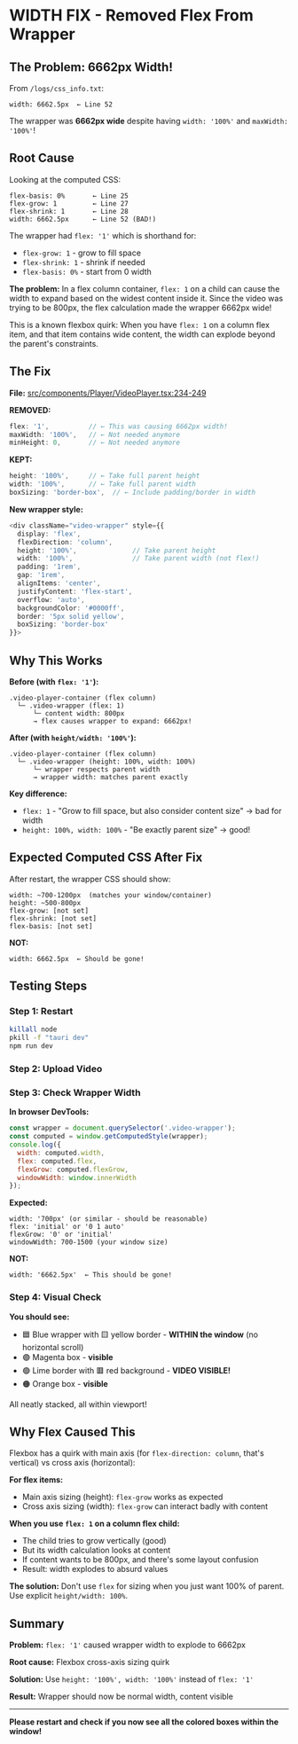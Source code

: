# WIDTH FIX - Removed Flex From Wrapper

## The Problem: 6662px Width!

From `/logs/css_info.txt`:
```
width: 6662.5px  ← Line 52
```

The wrapper was **6662px wide** despite having `width: '100%'` and `maxWidth: '100%'`!

## Root Cause

Looking at the computed CSS:
```
flex-basis: 0%       ← Line 25
flex-grow: 1         ← Line 27
flex-shrink: 1       ← Line 28
width: 6662.5px      ← Line 52 (BAD!)
```

The wrapper had `flex: '1'` which is shorthand for:
- `flex-grow: 1` - grow to fill space
- `flex-shrink: 1` - shrink if needed
- `flex-basis: 0%` - start from 0 width

**The problem:** In a flex column container, `flex: 1` on a child can cause the width to expand based on the widest content inside it. Since the video was trying to be 800px, the flex calculation made the wrapper 6662px wide!

This is a known flexbox quirk: When you have `flex: 1` on a column flex item, and that item contains wide content, the width can explode beyond the parent's constraints.

## The Fix

**File:** [src/components/Player/VideoPlayer.tsx:234-249](src/components/Player/VideoPlayer.tsx#L234-L249)

**REMOVED:**
```typescript
flex: '1',          // ← This was causing 6662px width!
maxWidth: '100%',   // ← Not needed anymore
minHeight: 0,       // ← Not needed anymore
```

**KEPT:**
```typescript
height: '100%',     // ← Take full parent height
width: '100%',      // ← Take full parent width
boxSizing: 'border-box',  // ← Include padding/border in width
```

**New wrapper style:**
```typescript
<div className="video-wrapper" style={{
  display: 'flex',
  flexDirection: 'column',
  height: '100%',              // Take parent height
  width: '100%',               // Take parent width (not flex!)
  padding: '1rem',
  gap: '1rem',
  alignItems: 'center',
  justifyContent: 'flex-start',
  overflow: 'auto',
  backgroundColor: '#0000ff',
  border: '5px solid yellow',
  boxSizing: 'border-box'
}}>
```

## Why This Works

**Before (with `flex: '1'`):**
```
.video-player-container (flex column)
  └─ .video-wrapper (flex: 1)
      └─ content width: 800px
      → flex causes wrapper to expand: 6662px!
```

**After (with `height/width: '100%'`):**
```
.video-player-container (flex column)
  └─ .video-wrapper (height: 100%, width: 100%)
      └─ wrapper respects parent width
      → wrapper width: matches parent exactly
```

**Key difference:**
- `flex: 1` - "Grow to fill space, but also consider content size" → bad for width
- `height: 100%, width: 100%` - "Be exactly parent size" → good!

## Expected Computed CSS After Fix

After restart, the wrapper CSS should show:
```
width: ~700-1200px  (matches your window/container)
height: ~500-800px
flex-grow: [not set]
flex-shrink: [not set]
flex-basis: [not set]
```

**NOT:**
```
width: 6662.5px  ← Should be gone!
```

## Testing Steps

### Step 1: Restart
```bash
killall node
pkill -f "tauri dev"
npm run dev
```

### Step 2: Upload Video

### Step 3: Check Wrapper Width

**In browser DevTools:**
```javascript
const wrapper = document.querySelector('.video-wrapper');
const computed = window.getComputedStyle(wrapper);
console.log({
  width: computed.width,
  flex: computed.flex,
  flexGrow: computed.flexGrow,
  windowWidth: window.innerWidth
});
```

**Expected:**
```
width: '700px' (or similar - should be reasonable)
flex: 'initial' or '0 1 auto'
flexGrow: '0' or 'initial'
windowWidth: 700-1500 (your window size)
```

**NOT:**
```
width: '6662.5px'  ← This should be gone!
```

### Step 4: Visual Check

**You should see:**
- 🟦 Blue wrapper with 🟨 yellow border - **WITHIN the window** (no horizontal scroll)
- 🟣 Magenta box - **visible**
- 🟢 Lime border with 🟥 red background - **VIDEO VISIBLE!**
- 🟠 Orange box - **visible**

All neatly stacked, all within viewport!

## Why Flex Caused This

Flexbox has a quirk with main axis (for `flex-direction: column`, that's vertical) vs cross axis (horizontal):

**For flex items:**
- Main axis sizing (height): `flex-grow` works as expected
- Cross axis sizing (width): `flex-grow` can interact badly with content

**When you use `flex: 1` on a column flex child:**
- The child tries to grow vertically (good)
- But its width calculation looks at content
- If content wants to be 800px, and there's some layout confusion
- Result: width explodes to absurd values

**The solution:** Don't use `flex` for sizing when you just want 100% of parent. Use explicit `height/width: 100%`.

## Summary

**Problem:** `flex: '1'` caused wrapper width to explode to 6662px

**Root cause:** Flexbox cross-axis sizing quirk

**Solution:** Use `height: '100%', width: '100%'` instead of `flex: '1'`

**Result:** Wrapper should now be normal width, content visible

---

**Please restart and check if you now see all the colored boxes within the window!**
